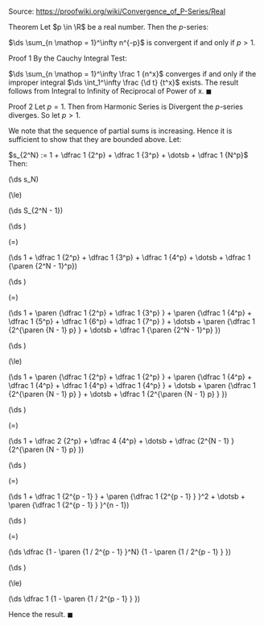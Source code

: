 # 

Source: https://proofwiki.org/wiki/Convergence_of_P-Series/Real

Theorem
Let $p \in \R$ be a real number.
Then the $p$-series:

$\ds \sum_{n \mathop = 1}^\infty n^{-p}$
is convergent if and only if $p > 1$.


Proof 1
By the Cauchy Integral Test:

$\ds \sum_{n \mathop = 1}^\infty \frac 1 {n^x}$ converges if and only if the improper integral $\ds \int_1^\infty \frac {\d t} {t^x}$ exists.
The result follows from Integral to Infinity of Reciprocal of Power of x.
$\blacksquare$


Proof 2
Let $p = 1$.
Then from Harmonic Series is Divergent the $p$-series diverges.
So let $p > 1$.

We note that the sequence of partial sums is increasing.
Hence it is sufficient to show that they are bounded above.
Let:

$s_{2^N} := 1 + \dfrac 1 {2^p} + \dfrac 1 {3^p} + \dotsb + \dfrac 1 {N^p}$
Then:














\(\ds s_N\)

\(\le\)







\(\ds S_{2^N - 1}\)




















\(\ds \)

\(=\)







\(\ds 1 + \dfrac 1 {2^p} + \dfrac 1 {3^p} + \dfrac 1 {4^p} + \dotsb + \dfrac 1 {\paren {2^N - 1}^p}\)




















\(\ds \)

\(=\)







\(\ds 1 + \paren {\dfrac 1 {2^p} + \dfrac 1 {3^p} } + \paren {\dfrac 1 {4^p} + \dfrac 1 {5^p} + \dfrac 1 {6^p} + \dfrac 1 {7^p} } + \dotsb + \paren {\dfrac 1 {2^{\paren {N - 1} p} } + \dotsb + \dfrac 1 {\paren {2^N - 1}^p} }\)




















\(\ds \)

\(\le\)







\(\ds 1 + \paren {\dfrac 1 {2^p} + \dfrac 1 {2^p} } + \paren {\dfrac 1 {4^p} + \dfrac 1 {4^p} + \dfrac 1 {4^p} + \dfrac 1 {4^p} } + \dotsb + \paren {\dfrac 1 {2^{\paren {N - 1} p} } + \dotsb + \dfrac 1 {2^{\paren {N - 1} p} } }\)




















\(\ds \)

\(=\)







\(\ds 1 + \dfrac 2 {2^p} + \dfrac 4 {4^p} + \dotsb + \dfrac {2^{N - 1} } {2^{\paren {N - 1} p} }\)




















\(\ds \)

\(=\)







\(\ds 1 + \dfrac 1 {2^{p - 1} } + \paren {\dfrac 1 {2^{p - 1} } }^2 + \dotsb + \paren {\dfrac 1 {2^{p - 1} } }^{n - 1}\)




















\(\ds \)

\(=\)







\(\ds \dfrac {1 - \paren {1 / 2^{p - 1} }^N} {1 - \paren {1 / 2^{p - 1} } }\)




















\(\ds \)

\(\le\)







\(\ds \dfrac 1 {1 - \paren {1 / 2^{p - 1} } }\)









Hence the result.
$\blacksquare$





